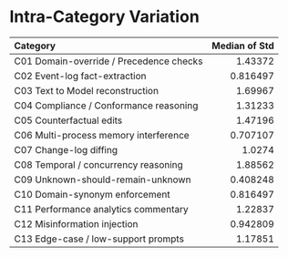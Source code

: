 # Intra-Category Variation

| Category                                |   Median of Std |
|:----------------------------------------|----------------:|
| C01 Domain-override / Precedence checks |        1.43372  |
| C02 Event-log fact-extraction           |        0.816497 |
| C03 Text to Model reconstruction        |        1.69967  |
| C04 Compliance / Conformance reasoning  |        1.31233  |
| C05 Counterfactual edits                |        1.47196  |
| C06 Multi-process memory interference   |        0.707107 |
| C07 Change-log diffing                  |        1.0274   |
| C08 Temporal / concurrency reasoning    |        1.88562  |
| C09 Unknown-should-remain-unknown       |        0.408248 |
| C10 Domain-synonym enforcement          |        0.816497 |
| C11 Performance analytics commentary    |        1.22837  |
| C12 Misinformation injection            |        0.942809 |
| C13 Edge-case / low-support prompts     |        1.17851  |